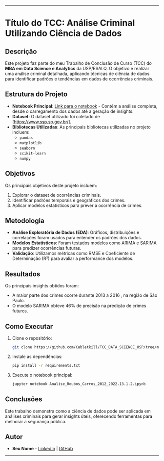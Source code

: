  ---

# Título do TCC: Análise Criminal Utilizando Ciência de Dados

## Descrição

Este projeto faz parte do meu Trabalho de Conclusão de Curso (TCC) do **MBA em Data Science e Analytics** da USP/ESALQ. O objetivo é realizar uma análise criminal detalhada, aplicando técnicas de ciência de dados para identificar padrões e tendências em dados de ocorrências criminais.

## Estrutura do Projeto

- **Notebook Principal**: [Link para o notebook](https://github.com/Cabletkill/TCC_DATA_SCIENCE_USP/tree/main) - Contém a análise completa, desde o carregamento dos dados até a geração de insights.
- **Dataset**: O dataset utilizado foi coletado de [https://www.ssp.sp.gov.br/].
- **Bibliotecas Utilizadas**: As principais bibliotecas utilizadas no projeto incluem:
  - `pandas`
  - `matplotlib`
  - `seaborn`
  - `scikit-learn`
  - `numpy`

## Objetivos

Os principais objetivos deste projeto incluem:
1. Explorar o dataset de ocorrências criminais.
2. Identificar padrões temporais e geográficos dos crimes.
3. Aplicar modelos estatísticos para prever a ocorrência de crimes.

## Metodologia

- **Análise Exploratória de Dados (EDA)**: Gráficos, distribuições e correlações foram usados para entender os padrões dos dados.
- **Modelos Estatísticos**: Foram testados modelos como ARIMA e SARIMA para predizer ocorrências futuras.
- **Validação**: Utilizamos métricas como RMSE e Coeficiente de Determinação (R²) para avaliar a performance dos modelos.

## Resultados

Os principais insights obtidos foram:
- A maior parte dos crimes ocorre durante 2013 a 2016 , na região de São Paulo.
- O modelo SARIMA obteve 46% de precisão na predição de crimes futuros.

## Como Executar

1. Clone o repositório:
   ```bash
   git clone https://github.com/Cabletkill/TCC_DATA_SCIENCE_USP/tree/main
   ```
2. Instale as dependências:
   ```bash
   pip install -r requirements.txt
   ```
3. Execute o notebook principal:
   ```bash
   jupyter notebook Analise_Roubos_Carros_2012_2022.13.1.2.ipynb
   ```

## Conclusões

Este trabalho demonstra como a ciência de dados pode ser aplicada em análises criminais para gerar insights úteis, oferecendo ferramentas para melhorar a segurança pública. 

## Autor

- **Seu Nome** - [LinkedIn](https://www.linkedin.com/in/ricardo-de-souza-silva/) | [GitHub](https://github.com/Cabletkill)

---
 
